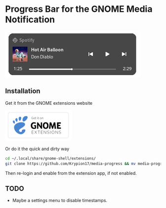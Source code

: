 # Progress Bar for the GNOME Media Notification

![image, listen to hot air balloon btw](pics/image.png)

## Installation
Get it from the GNOME extensions website

[<img height=100 src="https://github.com/andyholmes/gnome-shell-extensions-badge/raw/master/get-it-on-ego.svg">](https://extensions.gnome.org/extension/6940/media-progress/)

Or do it the quick and dirty way
```bash
cd ~/.local/share/gnome-shell/extensions/
git clone https://github.com/Krypion17/media-progress && mv media-progress media-progress@krypion17
```
Then re-login and enable from the extension app, if not enabled.

## TODO
- Maybe a settings menu to disable timestamps.
